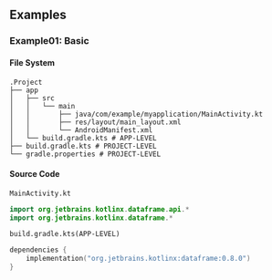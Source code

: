 
## Examples

### Example01: Basic
#### File System
```
.Project
├── app
│   ├── src
│   │   └── main
│   │       ├── java/com/example/myapplication/MainActivity.kt
│   │       ├── res/layout/main_layout.xml
│   │       └── AndroidManifest.xml
│   └── build.gradle.kts # APP-LEVEL
├── build.gradle.kts # PROJECT-LEVEL
└── gradle.properties # PROJECT-LEVEL
```

#### Source Code
`MainActivity.kt`
```kotlin
import org.jetbrains.kotlinx.dataframe.api.*
import org.jetbrains.kotlinx.dataframe.*
```


`build.gradle.kts(APP-LEVEL)`
```kotlin
dependencies {
    implementation("org.jetbrains.kotlinx:dataframe:0.8.0")
}
```





